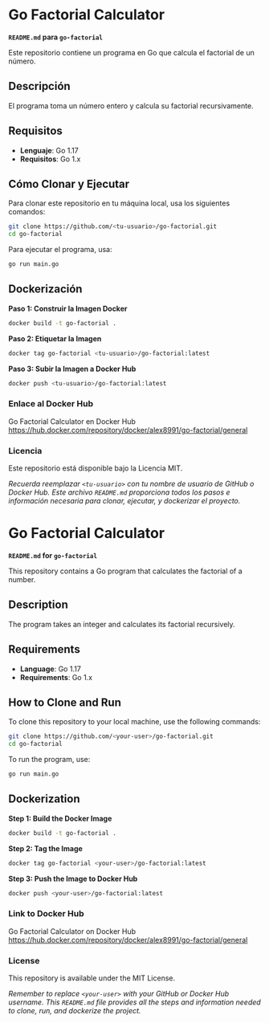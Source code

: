 # **Go Factorial Calculator**

**`README.md` para `go-factorial`**

Este repositorio contiene un programa en Go que calcula el factorial de un número.

## Descripción

El programa toma un número entero y calcula su factorial recursivamente.

## Requisitos

- **Lenguaje**: Go 1.17
- **Requisitos**: Go 1.x

## Cómo Clonar y Ejecutar

Para clonar este repositorio en tu máquina local, usa los siguientes comandos:

```bash
git clone https://github.com/<tu-usuario>/go-factorial.git
cd go-factorial
```

Para ejecutar el programa, usa:

```bash
go run main.go
```

## Dockerización

**Paso 1: Construir la Imagen Docker**
```bash
docker build -t go-factorial .
```
**Paso 2: Etiquetar la Imagen**
```bash
docker tag go-factorial <tu-usuario>/go-factorial:latest
```
**Paso 3: Subir la Imagen a Docker Hub**
```bash
docker push <tu-usuario>/go-factorial:latest
```

### Enlace al Docker Hub
Go Factorial Calculator en Docker Hub https://hub.docker.com/repository/docker/alex8991/go-factorial/general

### Licencia
Este repositorio está disponible bajo la Licencia MIT.

*Recuerda reemplazar `<tu-usuario>` con tu nombre de usuario de GitHub o Docker Hub. Este archivo `README.md` proporciona todos los pasos e información necesaria para clonar, ejecutar, y dockerizar el proyecto.*



# **Go Factorial Calculator**

**`README.md` for `go-factorial`**

This repository contains a Go program that calculates the factorial of a number.

## Description

The program takes an integer and calculates its factorial recursively.

## Requirements

- **Language**: Go 1.17
- **Requirements**: Go 1.x

## How to Clone and Run

To clone this repository to your local machine, use the following commands:

```bash
git clone https://github.com/<your-user>/go-factorial.git
cd go-factorial
```

To run the program, use:

```bash
go run main.go
```

## Dockerization

**Step 1: Build the Docker Image**
```bash
docker build -t go-factorial .
```
**Step 2: Tag the Image**
```bash
docker tag go-factorial <your-user>/go-factorial:latest
```
**Step 3: Push the Image to Docker Hub**
```bash
docker push <your-user>/go-factorial:latest
```

### Link to Docker Hub
Go Factorial Calculator on Docker Hub https://hub.docker.com/repository/docker/alex8991/go-factorial/general

### License
This repository is available under the MIT License.

*Remember to replace `<your-user>` with your GitHub or Docker Hub username. This `README.md` file provides all the steps and information needed to clone, run, and dockerize the project.*
